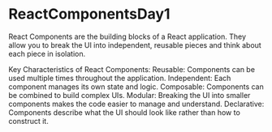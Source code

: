 # ReactComponentsDay1
React Components are the building blocks of a React application. They allow you to break the UI into independent, reusable pieces and think about each piece in isolation.

Key Characteristics of React Components:
Reusable: Components can be used multiple times throughout the application.
Independent: Each component manages its own state and logic.
Composable: Components can be combined to build complex UIs.
Modular: Breaking the UI into smaller components makes the code easier to manage and understand.
Declarative: Components describe what the UI should look like rather than how to construct it.

